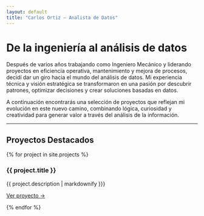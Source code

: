 ```yaml
---
layout: default
title: "Carlos Ortiz — Analista de Datos"
---
```


<div class="profile">
  <h1>De la ingeniería al análisis de datos</h1>
  <p>Después de varios años trabajando como Ingeniero Mecánico y liderando proyectos en eficiencia operativa, mantenimiento y mejora de procesos, decidí dar un giro hacia el mundo del análisis de datos.
Mi experiencia técnica y visión estratégica se transformaron en una pasión por descubrir patrones, optimizar decisiones y crear soluciones basadas en datos.</p>
  <p>A continuación encontrarás una selección de proyectos que reflejan mi evolución en este nuevo camino, combinando lógica, curiosidad y creatividad para generar valor a través del análisis de la información.</p>
</div>

<hr>

<h2>Proyectos Destacados</h2>

<div class="projects">
  {% for project in site.projects %}
    <div class="project-card">
      <h3>{{ project.title }}</h3>
      <p>{{ project.description | markdownify }}}</p>
      <a href="{{ project.link }}" target="_blank">Ver proyecto →</a>
    </div>
    <p> </p>
    <p> </p>
  <p> </p>
  {% endfor %}
</div>
